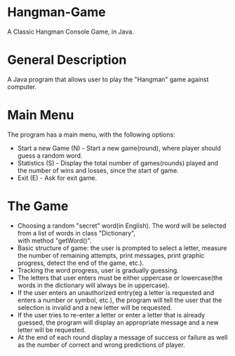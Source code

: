 # Hangman-Game

A Classic Hangman Console Game, in Java.                                                                                               

# General Description

A Java program that allows user to play the "Hangman" game against computer.                                                        

# Main Menu

The program has a main menu, with the following options:                                                                            
- Start a new Game (N) - Start a new game(round), where player should guess a random word.                                      
- Statistics (S) - Display the total number of games(rounds) played and the number of wins and losses, since the start of game.    
- Exit (E) - Ask for exit game.                                                                                                    

# The Game

- Choosing a random "secret" word(in English). The word will be selected from a list of words in class "Dictionary",                     
  with method "getWord()".                                                                                                                 
- Basic structure of game: the user is prompted to select a letter, measure the number of remaining attempts,
  print messages, print graphic progress, detect the end of the game, etc.).                                                          
- Tracking the word progress, user is gradually guessing.                                                                       
- The letters that user enters must be either uppercase or lowercase(the words in the dictionary will always be in uppercase).     
- If the user enters an unauthorized entry(eg a letter is requested and enters a number or symbol, etc.), the program will tell the
  user that the selection is invalid and a new letter will be requested.                                                                
- If the user tries to re-enter a letter or enter a letter that is already guessed, the program will display an appropriate message
  and a new letter will be requested.                                                                                                  
- At the end of each round display a message of success or failure as well as the number of correct and wrong predictions of player.     


